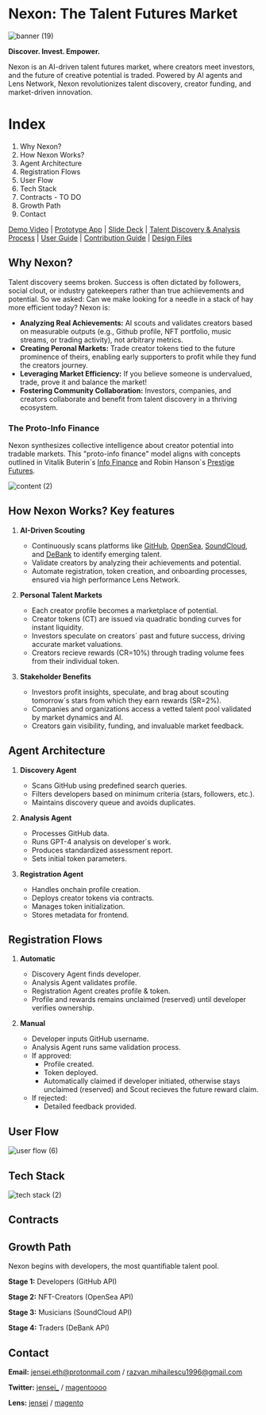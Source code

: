 # Nexon: The Talent Futures Market

![banner (19)](https://github.com/user-attachments/assets/6abb9ee9-8b39-4564-9bae-4aca8902effe)


**Discover. Invest. Empower.**

Nexon is an AI-driven talent futures market, where creators meet investors, and the future of creative potential is traded. Powered by AI agents and Lens Network, Nexon revolutionizes talent discovery, creator funding, and market-driven innovation.

# Index

1. Why Nexon?
2. How Nexon Works?
3. Agent Architecture
4. Registration Flows
5. User Flow
6. Tech Stack
7. Contracts - TO DO
8. Growth Path
9. Contact

[Demo Video]() | [Prototype App]() | [Slide Deck](https://github.com/MihRazvan/talentfi/blob/main/docs/slide-deck.md) | [Talent Discovery & Analysis Process](https://github.com/MihRazvan/talentfi/blob/main/docs/td-ap.md) | [User Guide](https://github.com/MihRazvan/talentfi/blob/main/docs/user-guide.md) | [Contribution Guide](https://github.com/MihRazvan/talentfi/blob/main/docs/contribution-guide.md) | [Design Files](https://github.com/MihRazvan/talentfi/blob/main/docs/design-files.md)

## Why Nexon?

Talent discovery seems broken. Success is often dictated by followers, social clout, or industry gatekeepers rather than true achiievements and potential. So we asked: Can we make looking for a needle in a stack of hay more efficient today? Nexon is:
- **Analyzing Real Achievements:** AI scouts and validates creators based on measurable outputs (e.g., Github profile, NFT portfolio, music streams, or trading activity), not arbitrary metrics.
- **Creating Peronal Markets:** Trade creator tokens tied to the future prominence of theirs, enabling early supporters to profit while they fund the creators journey.
- **Leveraging Market Efficiency:** If you believe someone is undervalued, trade, prove it and balance the market!
- **Fostering Community Collaboration:** Investors, companies, and creators collaborate and benefit from talent discovery in a thriving ecosystem.

### The Proto-Info Finance

Nexon synthesizes collective intelligence about creator potential into tradable markets. This "proto-info finance" model aligns with concepts outlined in Vitalik Buterin´s [Info Finance](https://vitalik.eth.limo/general/2024/11/09/infofinance.html) and Robin Hanson´s [Prestige Futures](https://www.overcomingbias.com/p/more-academic-prestige-futureshtml).

![content (2)](https://github.com/user-attachments/assets/c9513a98-9a08-41e0-8394-5fa2e05b906c)

## How Nexon Works? Key features

1. **AI-Driven Scouting**
   - Continuously scans platforms like [GitHub](https://github.com/github/rest-api-description), [OpenSea](https://docs.opensea.io/reference/api-overview), [SoundCloud](https://developers.soundcloud.com/docs/api/guide), and [DeBank](https://docs.cloud.debank.com/en) to identify emerging talent.
   - Validate creators by analyzing their achievements and potential.
   - Automate registration, token creation, and onboarding processes, ensured via high performance Lens Network.

3. **Personal Talent Markets**
   - Each creator profile becomes a marketplace of potential.
   - Creator tokens (CT) are issued via quadratic bonding curves for instant liquidity.
   - Investors speculate on creators´ past and future success, driving accurate market valuations.
   - Creators recieve rewards (CR=10%) through trading volume fees from their individual token.
  
4. **Stakeholder Benefits**
   - Investors profit insights, speculate, and brag about scouting tomorrow´s stars from which they earn rewards (SR=2%).
   - Companies and organizations access a vetted talent pool validated by market dynamics and AI.
   - Creators gain visibility, funding, and invaluable market feedback.
  
## Agent Architecture

1. **Discovery Agent**
   - Scans GitHub using predefined search queries.
   - Filters developers based on minimum criteria (stars, followers, etc.).
   - Maintains discovery queue and avoids duplicates.
  
2. **Analysis Agent**
   - Processes GitHub data.
   - Runs GPT-4 analysis on developer´s work.
   - Produces standardized assessment report.
   - Sets initial token parameters.

3. **Registration Agent**
   - Handles onchain profile creation.
   - Deploys creator tokens via contracts.
   - Manages token initialization.
   - Stores metadata for frontend.

## Registration Flows

1. **Automatic**
   - Discovery Agent finds developer.
   - Analysis Agent validates profile.
   - Registration Agent creates profile & token.
   - Profile and rewards remains unclaimed (reserved) until developer verifies ownership.

2. **Manual**
   - Developer inputs GitHub username.
   - Analysis Agent runs same validation process.
   - If approved:
       - Profile created.
       - Token deployed.
       - Automatically claimed if developer initiated, otherwise stays unclaimed (reserved) and Scout recieves the future reward claim.
   - If rejected:
       - Detailed feedback provided.

## User Flow

![user flow (6)](https://github.com/user-attachments/assets/4d848e3f-ec64-4439-a614-39225d6deb39)

## Tech Stack

![tech stack (2)](https://github.com/user-attachments/assets/1314f0e8-a442-4d1a-9440-8e9d2e7401fe)

## Contracts

## Growth Path

Nexon begins with developers, the most quantifiable talent pool.

**Stage 1:** Developers (GitHub API)

**Stage 2:** NFT-Creators (OpenSea API)

**Stage 3:** Musicians (SoundCloud API)

**Stage 4:** Traders (DeBank API)

## Contact

**Email:** jensei.eth@protonmail.com / razvan.mihailescu1996@gmail.com

**Twitter:** [jensei_](https://x.com/jensei_) / [magentoooo](https://x.com/magentoooo)

**Lens:** [jensei](https://www.lensfrens.xyz/jensei) / [magento](https://www.lensfrens.xyz/magento)
